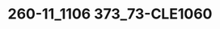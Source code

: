 ---
title: 260-11_1106 373_73-CLE1060
image: 260-11_1106 373_73-CLE1060.jpg
brand: thumbs
layout: vestito
---